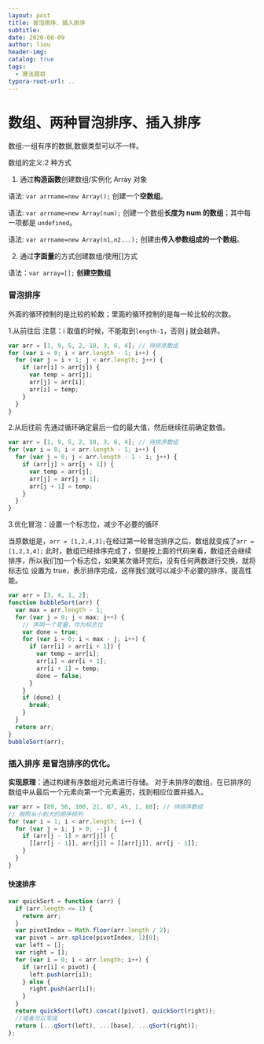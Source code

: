 ```yaml
---
layout: post
title: 冒泡排序、插入排序
subtitle:
date: 2020-08-09
author: liou
header-img:
catalog: true
tags:
  - 算法题目
typora-root-url: ..
---
```


# 数组、两种冒泡排序、插入排序

数组:一组有序的数据,数据类型可以不一样。

数组的定义:2 种方式

1. 通过**构造函数**创建数组/实例化 Array 对象

语法: `var arrname=new Array();` 创建一个**空数组**。

语法: `var arrname=new Array(num);` 创建一个数组**长度为 num 的数组**；其中每一项都是 `undefined`。

语法: `var arrname=new Array(n1,n2...);` 创建由**传入参数组成的一个数组**。

2. 通过**字面量**的方式创建数组/使用[]方式

语法：`var array=[];` **创建空数组**

### 冒泡排序

外面的循环控制的是比较的轮数；里面的循环控制的是每一轮比较的次数。

1.从前往后 注意：i 取值的时候，不能取到`length-1`，否则 j 就会越界。

```javascript
var arr = [1, 9, 5, 2, 10, 3, 6, 4]; // 待排序数组
for (var i = 0; i < arr.length - 1; i++) {
  for (var j = i + 1; j < arr.length; j++) {
    if (arr[i] > arr[j]) {
      var temp = arr[j];
      arr[j] = arr[i];
      arr[i] = temp;
    }
  }
}
```

2.从后往前 先通过循环确定最后一位的最大值，然后继续往前确定数值。

```javascript
var arr = [1, 9, 5, 2, 10, 3, 6, 4]; // 待排序数组
for (var i = 0; i < arr.length - 1; i++) {
  for (var j = 0; j < arr.length - 1 - i; j++) {
    if (arr[j] > arr[j + 1]) {
      var temp = arr[j];
      arr[j] = arr[j + 1];
      arr[j + 1] = temp;
    }
  }
}
```

3.优化冒泡：设置一个标志位，减少不必要的循环

当原数组是，`arr = [1,2,4,3];`在经过第一轮冒泡排序之后，数组就变成了`arr = [1,2,3,4];`
此时，数组已经排序完成了，但是按上面的代码来看，数组还会继续排序，所以我们加一个标志位，如果某次循环完后，没有任何两数进行交换，就将标志位 设置为 true，表示排序完成，这样我们就可以减少不必要的排序，提高性能。

```javascript
var arr = [3, 4, 1, 2];
function bubbleSort(arr) {
  var max = arr.length - 1;
  for (var j = 0; j < max; j++) {
    // 声明一个变量，作为标志位
    var done = true;
    for (var i = 0; i < max - j; i++) {
      if (arr[i] > arr[i + 1]) {
        var temp = arr[i];
        arr[i] = arr[i + 1];
        arr[i + 1] = temp;
        done = false;
      }
    }
    if (done) {
      break;
    }
  }
  return arr;
}
bubbleSort(arr);
```

### 插入排序 是冒泡排序的优化。

**实现原理**：通过构建有序数组对元素进行存储。
对于未排序的数组，在已排序的数组中从最后一个元素向第一个元素遍历，找到相应位置并插入。

```javascript
var arr = [89, 56, 100, 21, 87, 45, 1, 88]; // 待排序数组
// 按照从小到大的顺序排列
for (var i = 1; i < arr.length; i++) {
  for (var j = i; j > 0; --j) {
    if (arr[j - 1] > arr[j]) {
      [[arr[j - 1]], arr[j]] = [[arr[j]], arr[j - 1]];
    }
  }
}
```

#### 快速排序

```javascript
var quickSort = function (arr) {
  if (arr.length <= 1) {
    return arr;
  }
  var pivotIndex = Math.floor(arr.length / 2);
  var pivot = arr.splice(pivotIndex, 1)[0];
  var left = [];
  var right = [];
  for (var i = 0; i < arr.length; i++) {
    if (arr[i] < pivot) {
      left.push(arr[i]);
    } else {
      right.push(arr[i]);
    }
  }
  return quickSort(left).concat([pivot], quickSort(right));
  //或者可以写成
  return [...qSort(left), ...[base], ...qSort(right)];
};
```
